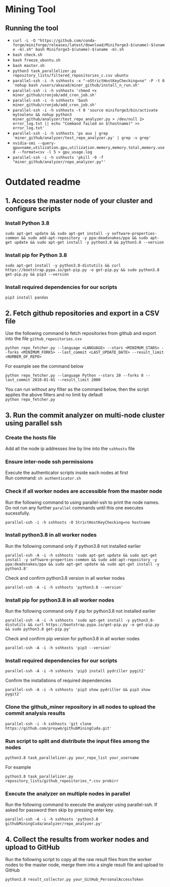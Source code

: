 # Mining Tool
## Running the tool
- `curl -L -O "https://github.com/conda-forge/miniforge/releases/latest/download/Miniforge3-$(uname)-$(uname -m).sh"
bash Miniforge3-$(uname)-$(uname -m).sh`
- `bash check.sh`
- `bash freeze_ubuntu.sh`
- `bash master.sh`
- `python3 task_parallelizer.py repository_lists/filtered_repositories_c.csv ubuntu`
- `parallel-ssh -i -h sshhosts -x "-oStrictHostKeyChecking=no" -P -t 0 'nohup bash /users/akazad/miner_github/install_n_run.sh'`
- `parallel-ssh -i -h sshhosts 'chmod +x miner_github/cronjob/add_cron_job.sh'`
- `parallel-ssh -i -h sshhosts 'bash miner_github/cronjob/add_cron_job.sh'`
- `parallel-ssh -i -h sshhosts -t 0 'source miniforge3/bin/activate mytoolenv && nohup python3 miner_github/analyzer/test_repo_analyzer.py > /dev/null 2> error_log.txt || echo "Command failed on $(hostname)" >> error_log.txt'`
- `parallel-ssh -i -h sshhosts 'ps aux | grep 'miner_github/analyzer/test_repo_analyzer.py' | grep -v grep'`
- `nvidia-smi --query-gpu=name,utilization.gpu,utilization.memory,memory.total,memory.used --format=csv -l 5 > gpu_usage.log`
- `parallel-ssh -i -h sshhosts 'pkill -9 -f "miner_github/analyzer/repo_analyzer.py"'`

# Outdated readme 
## 1. Access the master node of your cluster and configure scripts
### Install Python 3.8
```
sudo apt-get update && sudo apt-get install -y software-properties-common && sudo add-apt-repository -y ppa:deadsnakes/ppa && sudo apt-get update && sudo apt-get install -y python3.8 && python3.8 --version
```

### Install pip for Python 3.8
```
sudo apt-get install -y python3.8-distutils && curl https://bootstrap.pypa.io/get-pip.py -o get-pip.py && sudo python3.8 get-pip.py && pip3 --version
```

### Install required dependencies for our scripts
```
pip3 install pandas
```

## 2. Fetch github repositories and export in a CSV file
Use the following command to fetch repositories from github and export into the file `github_repositories.csv`
```
python repo_fetcher.py --language <LANGUAGE> --stars <MINIMUM_STARS> --forks <MINIMUM_FORKS> --last_commit <LAST_UPDATE_DATE> --result_limit <NUMBER_OF_REPO>
```

For example see the command below
```
python repo_fetcher.py --language Python --stars 20 --forks 0 --last_commit 2010-01-01 --result_limit 2000
```

You can run without any filter as the command below, then the script applies the above filters and no limit by default<br>
`python repo_fetcher.py`

## 3. Run the commit analyzer on multi-node cluster using parallel ssh
### Create the hosts file
Add all the node ip addresses line by line into the `sshhosts` file

### Ensure inter-node ssh permissions
Execute the authenticator scripts inside each nodes at first<br>
Run command: `sh authenticator.sh`

### Check if all worker nodes are accessible from the master node
Run the following command to using parallel-ssh to print the node names. Do not run any further `parallel` commands until this one executes sucessfully.
```
parallel-ssh -i -h sshhosts -O StrictHostKeyChecking=no hostname
```

### Install python3.8 in all worker nodes
Run the following command only if python3.8 not installed earlier
```
parallel-ssh -A -i -h sshhosts 'sudo apt-get update && sudo apt-get install -y software-properties-common && sudo add-apt-repository -y ppa:deadsnakes/ppa && sudo apt-get update && sudo apt-get install -y python3.8'
```
Check and confirm python3.8 version in all worker nodes
```
parallel-ssh -A -i -h sshhosts 'python3.8 --version'
```

### Install pip for python3.8 in all worker nodes
Run the following command only if pip for python3.8 not installed earlier
```
parallel-ssh -A -i -h sshhosts 'sudo apt-get install -y python3.8-distutils && curl https://bootstrap.pypa.io/get-pip.py -o get-pip.py && sudo python3.8 get-pip.py'
```
Check and confirm pip version for python3.8 in all worker nodes
```
parallel-ssh -A -i -h sshhosts 'pip3 --version'
```

### Install required dependencies for our scripts
```
parallel-ssh -A -i -h sshhosts 'pip3 install pydriller pygit2'
```
Confirm the installations of required dependencies
```
parallel-ssh -A -i -h sshhosts 'pip3 show pydriller && pip3 show pygit2'
```

### Clone the github_miner repository in all nodes to upload the commit analysis results
```
parallel-ssh -i -h sshhosts 'git clone https://github.com/proywm/githubMiningCuda.git'
```

### Run script to split and distribute the input files among the nodes
```
python3.8 task_parallelizer.py your_repo_list your_username
```
For example
```
python3.8 task_parallelizer.py repository_lists/github_repositories_*.csv probirr
```

### Execute the analyzer on multiple nodes in parallel
Run the following command to execute the analyzer using parallel-ssh. If asked for password then skip by pressing enter key.
```
parallel-ssh -A -i -h sshhosts 'python3.8 githubMiningCuda/analyzer/repo_analyzer.py'
```

## 4. Collect the results from worker nodes and upload to GitHub
Run the following script to copy all the raw result files from the worker nodes to the master node, merge them into a single result file and upload to GitHub
```
python3.8 result_collector.py your_GitHub_PersonalAccessToken
```
